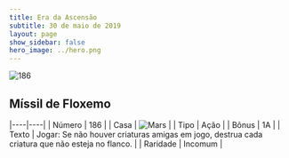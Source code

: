 ```yaml
---
title: Era da Ascensão
subtitle: 30 de maio de 2019
layout: page
show_sidebar: false
hero_image: ../hero.png
---
```


![186](https://cdn.keyforgegame.com/media/card_front/pt/435_186_P668RPVWG44W_pt.png)

## Míssil de Floxemo

|----|----|
| Número | 186 |
| Casa | ![Mars](https://archonarcana.com/images/thumb/d/de/Mars.png/22px-Mars.png "Marte") |
| Tipo | Ação |
| Bônus | 1A |
| Texto | Jogar: Se não houver criaturas amigas em jogo, destrua cada criatura que não esteja no flanco. |
| Raridade | Incomum |
